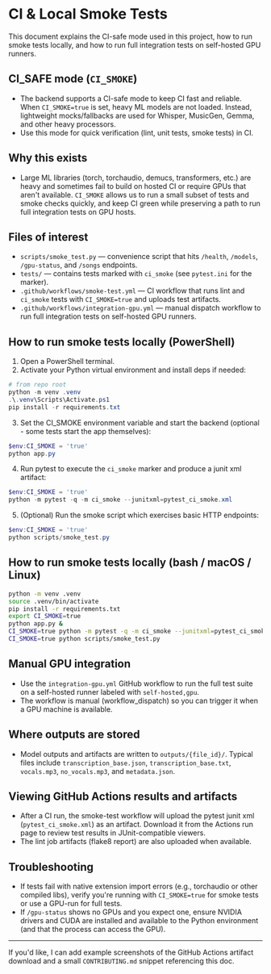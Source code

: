 # CI & Local Smoke Tests

This document explains the CI-safe mode used in this project, how to run smoke tests locally, and how to run full integration tests on self-hosted GPU runners.

## CI_SAFE mode (`CI_SMOKE`)

- The backend supports a CI-safe mode to keep CI fast and reliable. When `CI_SMOKE=true` is set, heavy ML models are not loaded. Instead, lightweight mocks/fallbacks are used for Whisper, MusicGen, Gemma, and other heavy processors.
- Use this mode for quick verification (lint, unit tests, smoke tests) in CI.

## Why this exists

- Large ML libraries (torch, torchaudio, demucs, transformers, etc.) are heavy and sometimes fail to build on hosted CI or require GPUs that aren't available. `CI_SMOKE` allows us to run a small subset of tests and smoke checks quickly, and keep CI green while preserving a path to run full integration tests on GPU hosts.

## Files of interest

- `scripts/smoke_test.py` — convenience script that hits `/health`, `/models`, `/gpu-status`, and `/songs` endpoints.
- `tests/` — contains tests marked with `ci_smoke` (see `pytest.ini` for the marker).
- `.github/workflows/smoke-test.yml` — CI workflow that runs lint and `ci_smoke` tests with `CI_SMOKE=true` and uploads test artifacts.
- `.github/workflows/integration-gpu.yml` — manual dispatch workflow to run full integration tests on self-hosted GPU runners.

## How to run smoke tests locally (PowerShell)

1. Open a PowerShell terminal.
2. Activate your Python virtual environment and install deps if needed:

```powershell
# from repo root
python -m venv .venv
.\.venv\Scripts\Activate.ps1
pip install -r requirements.txt
```

3. Set the CI_SMOKE environment variable and start the backend (optional - some tests start the app themselves):

```powershell
$env:CI_SMOKE = 'true'
python app.py
```

4. Run pytest to execute the `ci_smoke` marker and produce a junit xml artifact:

```powershell
$env:CI_SMOKE = 'true'
python -m pytest -q -m ci_smoke --junitxml=pytest_ci_smoke.xml
```

5. (Optional) Run the smoke script which exercises basic HTTP endpoints:

```powershell
$env:CI_SMOKE = 'true'
python scripts/smoke_test.py
```

## How to run smoke tests locally (bash / macOS / Linux)

```bash
python -m venv .venv
source .venv/bin/activate
pip install -r requirements.txt
export CI_SMOKE=true
python app.py &
CI_SMOKE=true python -m pytest -q -m ci_smoke --junitxml=pytest_ci_smoke.xml
CI_SMOKE=true python scripts/smoke_test.py
```

## Manual GPU integration

- Use the `integration-gpu.yml` GitHub workflow to run the full test suite on a self-hosted runner labeled with `self-hosted,gpu`.
- The workflow is manual (workflow_dispatch) so you can trigger it when a GPU machine is available.

## Where outputs are stored

- Model outputs and artifacts are written to `outputs/{file_id}/`. Typical files include `transcription_base.json`, `transcription_base.txt`, `vocals.mp3`, `no_vocals.mp3`, and `metadata.json`.

## Viewing GitHub Actions results and artifacts

- After a CI run, the smoke-test workflow will upload the pytest junit xml (`pytest_ci_smoke.xml`) as an artifact. Download it from the Actions run page to review test results in JUnit-compatible viewers.
- The lint job artifacts (flake8 report) are also uploaded when available.

## Troubleshooting

- If tests fail with native extension import errors (e.g., torchaudio or other compiled libs), verify you're running with `CI_SMOKE=true` for smoke tests or use a GPU-run for full tests.
- If `/gpu-status` shows no GPUs and you expect one, ensure NVIDIA drivers and CUDA are installed and available to the Python environment (and that the process can access the GPU).

---

If you'd like, I can add example screenshots of the GitHub Actions artifact download and a small `CONTRIBUTING.md` snippet referencing this doc.
